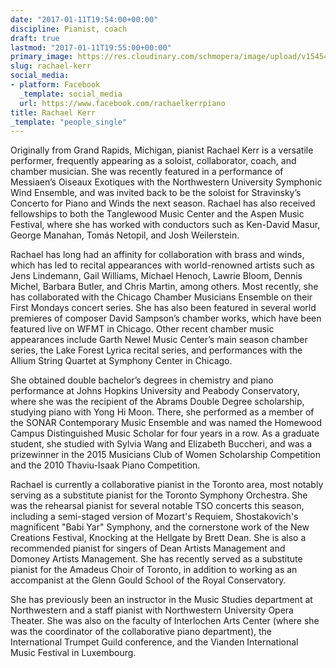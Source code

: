```yaml
---
date: "2017-01-11T19:54:00+00:00"
discipline: Pianist, coach
draft: true
lastmod: "2017-01-11T19:55:00+00:00"
primary_image: https://res.cloudinary.com/schmopera/image/upload/v1545409169/media/webhook-uploads/1484164441992/2017-01-11---Rachael-Kerr.jpg.jpg
slug: rachael-kerr
social_media:
- platform: Facebook
  _template: social_media
  url: https://www.facebook.com/rachaelkerrpiano
title: Rachael Kerr
_template: "people_single"
---
```


Originally from Grand Rapids, Michigan, pianist Rachael Kerr is a versatile performer, frequently appearing as a soloist, collaborator, coach, and chamber musician.  She was recently featured in a performance of Messiaen’s Oiseaux Exotiques with the Northwestern University Symphonic Wind Ensemble, and was invited back to be the soloist for Stravinsky’s Concerto for Piano and Winds the next season.   Rachael has also received fellowships to both the Tanglewood Music Center and the Aspen Music Festival, where she has worked with conductors such as Ken-David Masur, George Manahan, Tomás Netopil, and Josh Weilerstein.
 
Rachael has long had an affinity for collaboration with brass and winds, which has led to recital appearances with world-renowned artists such as Jens Lindemann, Gail Williams, Michael Henoch, Lawrie Bloom, Dennis Michel, Barbara Butler, and Chris Martin, among others.  Most recently, she has collaborated with the Chicago Chamber Musicians Ensemble on their First Mondays concert series.  She has also been featured in several world premieres of composer David Sampson’s chamber works, which have been featured live on WFMT in Chicago. Other recent chamber music appearances include Garth Newel Music Center’s main season chamber series, the Lake Forest Lyrica recital series, and performances with the Allium String Quartet at Symphony Center in Chicago. 
 
She obtained double bachelor’s degrees in chemistry and piano performance at Johns Hopkins University and Peabody Conservatory, where she was the recipient of the Abrams Double Degree scholarship, studying piano with Yong Hi Moon.  There, she performed as a member of the SONAR Contemporary Music Ensemble and was named the Homewood Campus Distinguished Music Scholar for four years in a row.  As a graduate student, she studied with Sylvia Wang and Elizabeth Buccheri, and was a prizewinner in the 2015 Musicians Club of Women Scholarship Competition and the 2010 Thaviu-Isaak Piano Competition. 
 
Rachael is currently a collaborative pianist in the Toronto area, most notably serving as a substitute pianist for the Toronto Symphony Orchestra.  She was the rehearsal pianist for several notable TSO concerts this season, including a semi-staged version of Mozart's Requiem, Shostakovich's magnificent "Babi Yar" Symphony, and the cornerstone work of the New Creations Festival, Knocking at the Hellgate by Brett Dean.  She is also a recommended pianist for singers of Dean Artists Management and Domoney Artists Management.   She has recently served as a substitute pianist for the Amadeus Choir of Toronto, in addition to working as an accompanist at the Glenn Gould School of the Royal Conservatory.
 
She has previously been an instructor in the Music Studies department at Northwestern and a staff pianist with Northwestern University Opera Theater.  She was also on the faculty of Interlochen Arts Center (where she was the coordinator of the collaborative piano department), the International Trumpet Guild conference, and the Vianden International Music Festival in Luxembourg.
